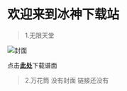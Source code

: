 # 欢迎来到冰神下载站

>1.无限天堂

![封面](https://raw.githubusercontent.com/ADOFAIVEF/adofai/main/Assets/Image_1724945332813.png)

点击[**此处**](https://share.weiyun.com/dLLoBsD1)下载谱面

>2.万花筒
没有封面
链接还没有
